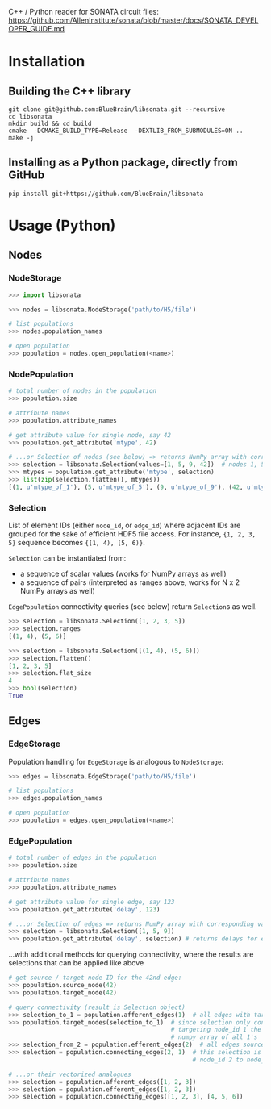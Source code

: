 C++ / Python reader for SONATA circuit files:
https://github.com/AllenInstitute/sonata/blob/master/docs/SONATA_DEVELOPER_GUIDE.md

# Installation

## Building the C++ library

```shell
git clone git@github.com:BlueBrain/libsonata.git --recursive
cd libsonata
mkdir build && cd build
cmake  -DCMAKE_BUILD_TYPE=Release  -DEXTLIB_FROM_SUBMODULES=ON ..
make -j
```

## Installing as a Python package, directly from GitHub

```shell
pip install git+https://github.com/BlueBrain/libsonata
```


# Usage (Python)

## Nodes

### NodeStorage

```python
>>> import libsonata

>>> nodes = libsonata.NodeStorage('path/to/H5/file')

# list populations
>>> nodes.population_names

# open population
>>> population = nodes.open_population(<name>)
```

### NodePopulation

```python
# total number of nodes in the population
>>> population.size

# attribute names
>>> population.attribute_names

# get attribute value for single node, say 42
>>> population.get_attribute('mtype', 42)

# ...or Selection of nodes (see below) => returns NumPy array with corresponding values
>>> selection = libsonata.Selection(values=[1, 5, 9, 42])  # nodes 1, 5, 9, 42
>>> mtypes = population.get_attribute('mtype', selection)
>>> list(zip(selection.flatten(), mtypes))
[(1, u'mtype_of_1'), (5, u'mtype_of_5'), (9, u'mtype_of_9'), (42, u'mtype_of_42')]
```

### Selection

List of element IDs (either `node_id`, or `edge_id`) where adjacent IDs are grouped for the sake of efficient HDF5 file access.
For instance, `{1, 2, 3, 5}` sequence becomes `{[1, 4), [5, 6)}`.

`Selection` can be instantiated from:
 - a sequence of scalar values (works for NumPy arrays as well)
 - a sequence of pairs (interpreted as ranges above, works for N x 2 NumPy arrays as well)

`EdgePopulation` connectivity queries (see below) return `Selection`s as well.

```python
>>> selection = libsonata.Selection([1, 2, 3, 5])
>>> selection.ranges
[(1, 4), (5, 6)]
```

```python
>>> selection = libsonata.Selection([(1, 4), (5, 6)])
>>> selection.flatten()
[1, 2, 3, 5]
>>> selection.flat_size
4
>>> bool(selection)
True
```

## Edges

### EdgeStorage

Population handling for `EdgeStorage` is analogous to `NodeStorage`:

```python
>>> edges = libsonata.EdgeStorage('path/to/H5/file')

# list populations
>>> edges.population_names

# open population
>>> population = edges.open_population(<name>)
```

### EdgePopulation

```python
# total number of edges in the population
>>> population.size

# attribute names
>>> population.attribute_names

# get attribute value for single edge, say 123
>>> population.get_attribute('delay', 123)

# ...or Selection of edges => returns NumPy array with corresponding values
>>> selection = libsonata.Selection([1, 5, 9])
>>> population.get_attribute('delay', selection) # returns delays for edges 1, 5, 9
```

...with additional methods for querying connectivity, where the results are selections that can be applied like above

```python
# get source / target node ID for the 42nd edge:
>>> population.source_node(42)
>>> population.target_node(42)

# query connectivity (result is Selection object)
>>> selection_to_1 = population.afferent_edges(1)  # all edges with target node_id 1
>>> population.target_nodes(selection_to_1)  # since selection only contains edges
                                             # targeting node_id 1 the result will be a
                                             # numpy array of all 1's
>>> selection_from_2 = population.efferent_edges(2)  # all edges sourced from node_id 2
>>> selection = population.connecting_edges(2, 1)  # this selection is all edges from
                                                   # node_id 2 to node_id 1

# ...or their vectorized analogues
>>> selection = population.afferent_edges([1, 2, 3])
>>> selection = population.efferent_edges([1, 2, 3])
>>> selection = population.connecting_edges([1, 2, 3], [4, 5, 6])
```
